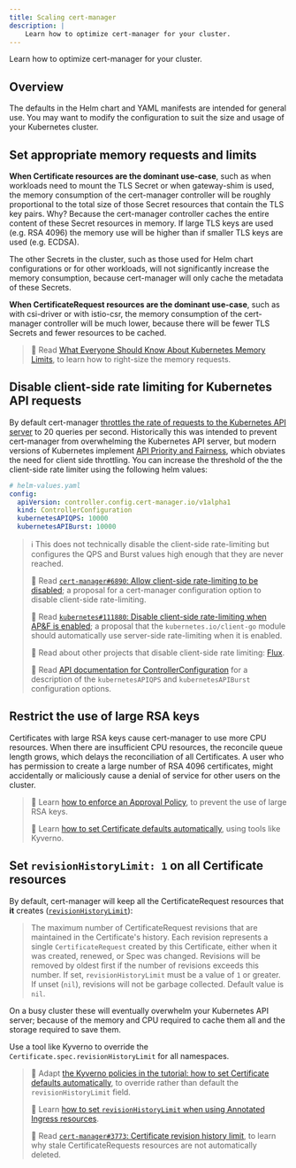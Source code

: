 ```yaml
---
title: Scaling cert-manager
description: |
    Learn how to optimize cert-manager for your cluster.
---
```


Learn how to optimize cert-manager for your cluster.

## Overview

The defaults in the Helm chart and YAML manifests are intended for general use.
You may want to modify the configuration to suit the size and usage of your Kubernetes cluster.

## Set appropriate memory requests and limits

**When Certificate resources are the dominant use-case**,
such as when workloads need to mount the TLS Secret or when gateway-shim is used,
the memory consumption of the cert-manager controller will be roughly
proportional to the total size of those Secret resources that contain the TLS
key pairs.
Why? Because the cert-manager controller caches the entire content of these Secret resources in memory.
If large TLS keys are used (e.g. RSA 4096) the memory use will be higher than if smaller TLS keys are used (e.g. ECDSA).

The other Secrets in the cluster, such as those used for Helm chart configurations or for other workloads,
will not significantly increase the memory consumption, because cert-manager will only cache the metadata of these Secrets.

**When CertificateRequest resources are the dominant use-case**,
such as with csi-driver or with istio-csr,
the memory consumption of the cert-manager controller will be much lower,
because there will be fewer TLS Secrets and fewer resources to be cached.

> 📖️ Read [What Everyone Should Know About Kubernetes Memory Limits](https://home.robusta.dev/blog/kubernetes-memory-limit),
> to learn how to right-size the memory requests.

## Disable client-side rate limiting for Kubernetes API requests

By default cert-manager [throttles the rate of requests to the Kubernetes API server](https://github.com/cert-manager/cert-manager/blob/b61de55abda95a4c273be0c8d3e6025fe8511573/internal/apis/config/controller/v1alpha1/defaults.go#L59-L60) to 20 queries per second.
Historically this was intended to prevent cert-manager from overwhelming the Kubernetes API server,
but modern versions of Kubernetes implement [API Priority and Fairness](https://kubernetes.io/docs/concepts/cluster-administration/flow-control/),
which obviates the need for client side throttling.
You can increase the threshold of the the client-side rate limiter using the following helm values:

```yaml
# helm-values.yaml
config:
  apiVersion: controller.config.cert-manager.io/v1alpha1
  kind: ControllerConfiguration
  kubernetesAPIQPS: 10000
  kubernetesAPIBurst: 10000
```

> ℹ️ This does not technically disable the client-side rate-limiting but configures the QPS and Burst values high enough that they are never reached.
>
> 🔗 Read [`cert-manager#6890`: Allow client-side rate-limiting to be disabled](https://github.com/cert-manager/cert-manager/issues/6890);
> a proposal for a cert-manager configuration option to disable client-side rate-limiting.
>
> 🔗 Read [`kubernetes#111880`: Disable client-side rate-limiting when AP&F is enabled](https://github.com/kubernetes/kubernetes/issues/111880);
> a proposal that the `kubernetes.io/client-go` module should automatically use server-side rate-limiting when it is enabled.
>
> 🔗 Read about other projects that disable client-side rate limiting: [Flux](https://github.com/fluxcd/pkg/issues/269).
>
> 📖 Read [API documentation for ControllerConfiguration](../reference/api-docs.md#controller.config.cert-manager.io/v1alpha1.ControllerConfiguration) for a description of the `kubernetesAPIQPS` and `kubernetesAPIBurst` configuration options.

## Restrict the use of large RSA keys

Certificates with large RSA keys cause cert-manager to use more CPU resources.
When there are insufficient CPU resources, the reconcile queue length grows,
which delays the reconciliation of all Certificates.
A user who has permission to create a large number of RSA 4096 certificates,
might accidentally or maliciously cause a denial of service for other users on the cluster.

> 📖 Learn [how to enforce an Approval Policy](../policy/approval/README.md), to prevent the use of large RSA keys.
>
> 📖 Learn [how to set Certificate defaults automatically](../tutorials/certificate-defaults/README.md), using tools like Kyverno.


## Set `revisionHistoryLimit: 1` on all Certificate resources

By default, cert-manager will keep all the CertificateRequest resources that **it** creates
([`revisionHistoryLimit`](../reference/api-docs.md#cert-manager.io/v1.CertificateSpec)):

> The maximum number of CertificateRequest revisions that are maintained in
> the Certificate's history. Each revision represents a single
> `CertificateRequest` created by this Certificate, either when it was
> created, renewed, or Spec was changed. Revisions will be removed by oldest
> first if the number of revisions exceeds this number.
>  If set, `revisionHistoryLimit` must be a value of `1` or greater. If unset
> (`nil`), revisions will not be garbage collected. Default value is `nil`.

On a busy cluster these will eventually overwhelm your Kubernetes API server;
because of the memory and CPU required to cache them all and the storage required to save them.

Use a tool like Kyverno to override the `Certificate.spec.revisionHistoryLimit` for all namespaces.

> 📖 Adapt [the Kyverno policies in the tutorial: how to set Certificate defaults automatically](../tutorials/certificate-defaults/README.md),
> to override rather than default the `revisionHistoryLimit` field.
>
> 📖 Learn [how to set `revisionHistoryLimit` when using Annotated Ingress resources](../usage/ingress.md#supported-annotations).
>
> 🔗 Read [`cert-manager#3773`: Certificate revision history limit](https://github.com/cert-manager/cert-manager/pull/3773),
> to learn why stale CertificateRequests resources are not automatically deleted.
